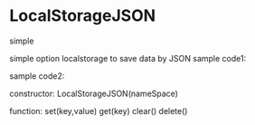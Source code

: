 LocalStorageJSON
================

simple<p>simple option localstorage to save data by JSON sample code1: <script src=&quot;LocalStorageJSON.js&quot; type=&quot;text/javascript&quot;></script> <script type=&quot;text/javascript&quot;>  var lsj=new LocalStorageJSON(&quot;namespace&quot;);  lsj.set(&quot;key&quot;,&quot;value&quot;);  alert(lsj.get(&quot;key&quot;));  lsj.delete(); </script></p>

<p>sample code2: <script src=&quot;LocalStorageJSON.js&quot; type=&quot;text/javascript&quot;></script> <script type=&quot;text/javascript&quot;>  var array=[&quot;aa&quot;,&quot;bb&quot;];  var lsj=new LocalStorageJSON(&quot;namespace&quot;);  lsj.set(&quot;key&quot;,array);  alert(lsj.get(&quot;key&quot;)[0]);  lsj.delete(); </script></p>

<p>constructor: LocalStorageJSON(nameSpace)</p>

<p>function: set(key,value) get(key) clear() delete() </p>
